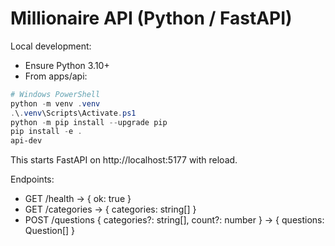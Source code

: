 # Millionaire API (Python / FastAPI)

Local development:

- Ensure Python 3.10+
- From apps/api:

```powershell
# Windows PowerShell
python -m venv .venv
.\.venv\Scripts\Activate.ps1
python -m pip install --upgrade pip
pip install -e .
api-dev
```

This starts FastAPI on http://localhost:5177 with reload.

Endpoints:
- GET /health -> { ok: true }
- GET /categories -> { categories: string[] }
- POST /questions { categories?: string[], count?: number } -> { questions: Question[] }
